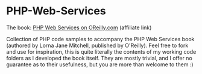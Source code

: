 PHP-Web-Services
================

The book: [PHP Web Services on OReilly.com](http://www.dpbolvw.net/click-7049572-11260198?url=http%3A%2F%2Fshop.oreilly.com%2Fproduct%2F0636920028291.do%3Fcmp%3Daf-prog-book-product_cj_9781449356569_%25zp&cjsku=0636920028291) (affiliate link)

Collection of PHP code samples to accompany the PHP Web Services book (authored by Lorna Jane Mitchell, published by O'Reilly).  Feel free to fork and use for inspiration, this is quite literally the contents of my working code folders as I developed the book itself.  They are mostly trivial, and I offer no guarantee as to their usefulness, but you are more than welcome to them :)
